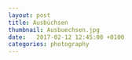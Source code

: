 ```yaml
---
layout: post
title: Ausbüchsen
thumbnail: Ausbuechsen.jpg
date:   2017-02-12 12:45:00 +0100
categories: photography
---
```

